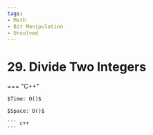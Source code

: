 ```yaml
---
tags:
- Math
- Bit Manipulation
- Unsolved
---
```



# 29. Divide Two Integers

=== "C++"

    $Time: O()$

    $Space: O()$

    ``` c++
    ```